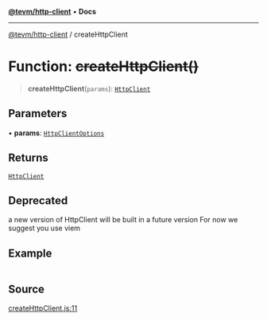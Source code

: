 [**@tevm/http-client**](../README.md) • **Docs**

***

[@tevm/http-client](../globals.md) / createHttpClient

# Function: ~~createHttpClient()~~

> **createHttpClient**(`params`): [`HttpClient`](../type-aliases/HttpClient.md)

## Parameters

• **params**: [`HttpClientOptions`](../type-aliases/HttpClientOptions.md)

## Returns

[`HttpClient`](../type-aliases/HttpClient.md)

## Deprecated

a new version of HttpClient will be built in a future version
For now we suggest you use viem

## Example

```ts

```

## Source

[createHttpClient.js:11](https://github.com/evmts/tevm-monorepo/blob/main/packages/http-client/src/createHttpClient.js#L11)
